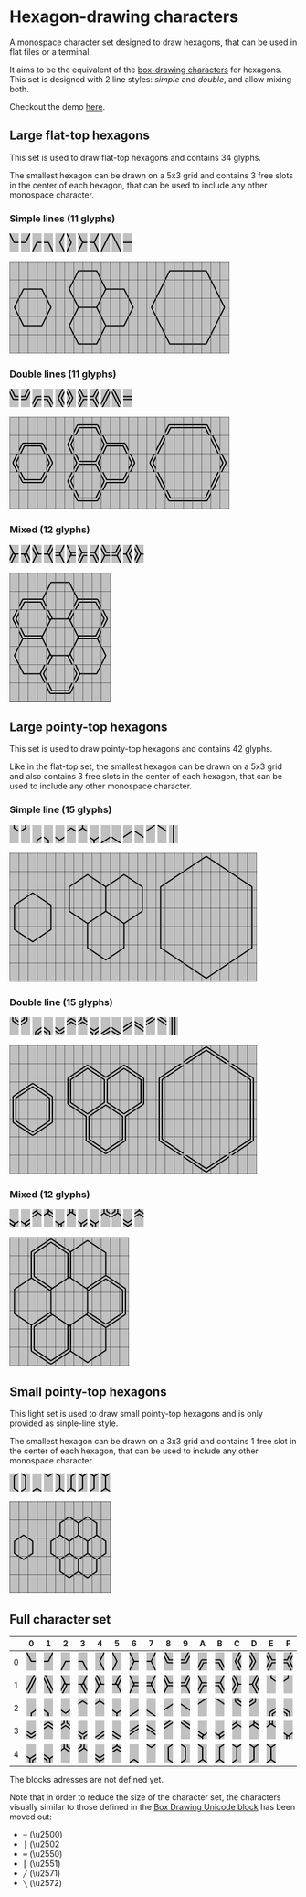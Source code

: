 # Hexagon-drawing characters

A monospace character set designed to draw hexagons, that can be used in flat files or a terminal. 

It aims to be the equivalent of the [box-drawing characters](https://en.wikipedia.org/wiki/Box_Drawing) for hexagons.
This set is designed with 2 line styles: *simple* and *double*, and allow mixing both.

Checkout the demo [here](https://roipoussiere.github.io/hexagon-drawing-characters/).

## Large flat-top hexagons

This set is used to draw flat-top hexagons and contains 34 glyphs.

The smallest hexagon can be drawn on a 5x3 grid and contains 3 free slots in the center of each hexagon, that can be used to include any other monospace character.

### Simple lines (11 glyphs)

![](images/chars/large_flat_top/simple_corner_bottom_left.png)
![](images/chars/large_flat_top/simple_corner_bottom_right.png)
![](images/chars/large_flat_top/simple_corner_top_left.png)
![](images/chars/large_flat_top/simple_corner_top_right.png)
![](images/chars/large_flat_top/simple_corner_left.png)
![](images/chars/large_flat_top/simple_corner_right.png)
![](images/chars/large_flat_top/simple_fork_left.png)
![](images/chars/large_flat_top/simple_fork_right.png)
![](images/chars/large_flat_top/simple_line_rising.png)
![](images/chars/large_flat_top/simple_line_falling.png)
![](images/chars/large_flat_top/simple_line_horizontal.png)

![](./images/examples/large_flat_top_simple.png)

### Double lines (11 glyphs)

![](images/chars/large_flat_top/double_corner_bottom_left.png)
![](images/chars/large_flat_top/double_corner_bottom_right.png)
![](images/chars/large_flat_top/double_corner_top_left.png)
![](images/chars/large_flat_top/double_corner_top_right.png)
![](images/chars/large_flat_top/double_corner_left.png)
![](images/chars/large_flat_top/double_corner_right.png)
![](images/chars/large_flat_top/double_fork_left.png)
![](images/chars/large_flat_top/double_fork_right.png)
![](images/chars/large_flat_top/double_line_rising.png)
![](images/chars/large_flat_top/double_line_falling.png)
![](images/chars/large_flat_top/double_line_horizontal.png)

![](./images/examples/large_flat_top_double.png)

### Mixed (12 glyphs)

![](images/chars/large_flat_top/mixed_simple_fork_left_double_bottom_left.png)
![](images/chars/large_flat_top/mixed_simple_fork_right_double_bottom_right.png)
![](images/chars/large_flat_top/mixed_simple_fork_left_double_top_left.png)
![](images/chars/large_flat_top/mixed_simple_fork_right_double_top_right.png)
![](images/chars/large_flat_top/mixed_simple_fork_right_double_left.png)
![](images/chars/large_flat_top/mixed_simple_fork_left_double_right.png)
![](images/chars/large_flat_top/mixed_double_fork_left_simple_top_left.png)
![](images/chars/large_flat_top/mixed_double_fork_right_simple_top_right.png)
![](images/chars/large_flat_top/mixed_double_fork_left_simple_bottom_left.png)
![](images/chars/large_flat_top/mixed_double_fork_right_simple_bottom_right.png)
![](images/chars/large_flat_top/mixed_double_fork_right_simple_left.png)
![](images/chars/large_flat_top/mixed_double_fork_left_simple_right.png)

![](./images/examples/large_flat_top_mixed.png)

## Large pointy-top hexagons

This set is used to draw pointy-top hexagons and contains 42 glyphs.

Like in the flat-top set, the smallest hexagon can be drawn on a 5x3 grid and also contains 3 free slots in the center of each hexagon, that can be used to include any other monospace character.

### Simple line (15 glyphs)

![](images/chars/large_pointy_top/simple_corner_bottom_left.png)
![](images/chars/large_pointy_top/simple_corner_bottom_right.png)
![](images/chars/large_pointy_top/simple_corner_top_left.png)
![](images/chars/large_pointy_top/simple_corner_top_right.png)
![](images/chars/large_pointy_top/simple_corner_bottom.png)
![](images/chars/large_pointy_top/simple_corner_top.png)
![](images/chars/large_pointy_top/simple_fork_bottom.png)
![](images/chars/large_pointy_top/simple_fork_top.png)
![](images/chars/large_pointy_top/simple_line_rising_bottom.png)
![](images/chars/large_pointy_top/simple_line_falling_bottom.png)
![](images/chars/large_pointy_top/simple_line_rising_middle.png)
![](images/chars/large_pointy_top/simple_line_falling_middle.png)
![](images/chars/large_pointy_top/simple_line_rising_top.png)
![](images/chars/large_pointy_top/simple_line_falling_top.png)
![](images/chars/large_pointy_top/simple_line_vertical.png)

![](./images/examples/large_pointy_top_simple.png)

### Double line (15 glyphs)

![](images/chars/large_pointy_top/double_corner_bottom_left.png)
![](images/chars/large_pointy_top/double_corner_bottom_right.png)
![](images/chars/large_pointy_top/double_corner_top_left.png)
![](images/chars/large_pointy_top/double_corner_top_right.png)
![](images/chars/large_pointy_top/double_corner_bottom.png)
![](images/chars/large_pointy_top/double_corner_top.png)
![](images/chars/large_pointy_top/double_fork_bottom.png)
![](images/chars/large_pointy_top/double_fork_top.png)
![](images/chars/large_pointy_top/double_line_rising_bottom.png)
![](images/chars/large_pointy_top/double_line_falling_bottom.png)
![](images/chars/large_pointy_top/double_line_rising_middle.png)
![](images/chars/large_pointy_top/double_line_falling_middle.png)
![](images/chars/large_pointy_top/double_line_rising_top.png)
![](images/chars/large_pointy_top/double_line_falling_top.png)
![](images/chars/large_pointy_top/double_line_vertical.png)

![](./images/examples/large_pointy_top_double.png)

### Mixed (12 glyphs)

![](images/chars/large_pointy_top/mixed_simple_fork_bottom_double_left.png)
![](images/chars/large_pointy_top/mixed_simple_fork_bottom_double_right.png)
![](images/chars/large_pointy_top/mixed_simple_fork_top_double_left.png)
![](images/chars/large_pointy_top/mixed_simple_fork_top_double_right.png)
![](images/chars/large_pointy_top/mixed_simple_fork_bottom_double_bottom.png)
![](images/chars/large_pointy_top/mixed_simple_fork_top_double_top.png)
![](images/chars/large_pointy_top/mixed_double_fork_bottom_simple_left.png)
![](images/chars/large_pointy_top/mixed_double_fork_bottom_simple_right.png)
![](images/chars/large_pointy_top/mixed_double_fork_top_simple_left.png)
![](images/chars/large_pointy_top/mixed_double_fork_top_simple_right.png)
![](images/chars/large_pointy_top/mixed_double_fork_bottom_simple_bottom.png)
![](images/chars/large_pointy_top/mixed_double_fork_top_simple_top.png)

![](./images/examples/large_pointy_top_mixed.png)

## Small pointy-top hexagons

This light set is used to draw small pointy-top hexagons and is only provided as sinple-line style.

The smallest hexagon can be drawn on a 3x3 grid and contains 1 free slot in the center of each hexagon, that can be used to include any other monospace character.

![](images/chars/small_pointy_top/flat_left.png)
![](images/chars/small_pointy_top/flat_right.png)
![](images/chars/small_pointy_top/corner_top.png)
![](images/chars/small_pointy_top/corner_bottom.png)
![](images/chars/small_pointy_top/bottom_fork_top_left.png)
![](images/chars/small_pointy_top/bottom_fork_top_right.png)
![](images/chars/small_pointy_top/top_fork_bottom_left.png)
![](images/chars/small_pointy_top/top_fork_bottom_left.png)
![](images/chars/small_pointy_top/double_fork.png)

![](./images/examples/small_pointy_top.png)

## Full character set

|     |  0  |  1  |  2  |  3  |  4  | 5   | 6   | 7   | 8   | 9   | A   | B   |  C  |  D  |  E  |  F  |
| --- | --- | --- | --- | --- | --- | --- | --- | --- | --- | --- | --- | --- | --- | --- | --- | --- |
|0|![](images/chars/large_flat_top/simple_corner_bottom_left.png)|![](images/chars/large_flat_top/simple_corner_bottom_right.png)|![](images/chars/large_flat_top/simple_corner_top_left.png)|![](images/chars/large_flat_top/simple_corner_top_right.png)|![](images/chars/large_flat_top/simple_corner_left.png)|![](images/chars/large_flat_top/simple_corner_right.png)|![](images/chars/large_flat_top/simple_fork_left.png)|![](images/chars/large_flat_top/simple_fork_right.png)|![](images/chars/large_flat_top/double_corner_bottom_left.png)|![](images/chars/large_flat_top/double_corner_bottom_right.png)|![](images/chars/large_flat_top/double_corner_top_left.png)|![](images/chars/large_flat_top/double_corner_top_right.png)|![](images/chars/large_flat_top/double_corner_left.png)|![](images/chars/large_flat_top/double_corner_right.png)|![](images/chars/large_flat_top/double_fork_left.png)|![](images/chars/large_flat_top/double_fork_right.png)|
|1|![](images/chars/large_flat_top/double_line_rising.png)|![](images/chars/large_flat_top/double_line_falling.png)|![](images/chars/large_flat_top/mixed_simple_fork_left_double_bottom_left.png)|![](images/chars/large_flat_top/mixed_simple_fork_right_double_bottom_right.png)|![](images/chars/large_flat_top/mixed_simple_fork_left_double_top_left.png)|![](images/chars/large_flat_top/mixed_simple_fork_right_double_top_right.png)|![](images/chars/large_flat_top/mixed_simple_fork_left_double_right.png)|![](images/chars/large_flat_top/mixed_simple_fork_right_double_left.png)|![](images/chars/large_flat_top/mixed_double_fork_left_simple_bottom_left.png)|![](images/chars/large_flat_top/mixed_double_fork_right_simple_bottom_right.png)|![](images/chars/large_flat_top/mixed_double_fork_left_simple_top_left.png)|![](images/chars/large_flat_top/mixed_double_fork_right_simple_top_right.png)|![](images/chars/large_flat_top/mixed_double_fork_left_simple_right.png)|![](images/chars/large_flat_top/mixed_double_fork_right_simple_left.png)|![](images/chars/large_pointy_top/simple_corner_bottom_left.png)|![](images/chars/large_pointy_top/simple_corner_bottom_right.png)|
|2|![](images/chars/large_pointy_top/simple_corner_top_left.png)|![](images/chars/large_pointy_top/simple_corner_top_right.png)|![](images/chars/large_pointy_top/simple_corner_bottom.png)|![](images/chars/large_pointy_top/simple_corner_top.png)|![](images/chars/large_pointy_top/simple_fork_bottom.png)|![](images/chars/large_pointy_top/simple_fork_top.png)|![](images/chars/large_pointy_top/simple_line_rising_bottom.png)|![](images/chars/large_pointy_top/simple_line_falling_bottom.png)|![](images/chars/large_pointy_top/simple_line_rising_middle.png)|![](images/chars/large_pointy_top/simple_line_falling_middle.png)|![](images/chars/large_pointy_top/simple_line_rising_top.png)|![](images/chars/large_pointy_top/simple_line_falling_top.png)|![](images/chars/large_pointy_top/double_corner_bottom_left.png)|![](images/chars/large_pointy_top/double_corner_bottom_right.png)|![](images/chars/large_pointy_top/double_corner_top_left.png)|![](images/chars/large_pointy_top/double_corner_top_right.png)|
|3|![](images/chars/large_pointy_top/double_corner_bottom.png)|![](images/chars/large_pointy_top/double_corner_top.png)|![](images/chars/large_pointy_top/double_fork_bottom.png)|![](images/chars/large_pointy_top/double_fork_top.png)|![](images/chars/large_pointy_top/double_line_rising_bottom.png)|![](images/chars/large_pointy_top/double_line_falling_bottom.png)|![](images/chars/large_pointy_top/double_line_rising_middle.png)|![](images/chars/large_pointy_top/double_line_falling_middle.png)|![](images/chars/large_pointy_top/double_line_rising_top.png)|![](images/chars/large_pointy_top/double_line_falling_top.png)|![](images/chars/large_pointy_top/mixed_simple_fork_bottom_double_left.png)|![](images/chars/large_pointy_top/mixed_simple_fork_bottom_double_right.png)|![](images/chars/large_pointy_top/mixed_simple_fork_top_double_left.png)|![](images/chars/large_pointy_top/mixed_simple_fork_top_double_right.png)|![](images/chars/large_pointy_top/mixed_simple_fork_top_double_top.png)|![](images/chars/large_pointy_top/mixed_simple_fork_bottom_double_bottom.png)|
|4|![](images/chars/large_pointy_top/mixed_double_fork_bottom_simple_left.png)|![](images/chars/large_pointy_top/mixed_double_fork_bottom_simple_right.png)|![](images/chars/large_pointy_top/mixed_double_fork_top_simple_left.png)|![](images/chars/large_pointy_top/mixed_double_fork_top_simple_right.png)|![](images/chars/large_pointy_top/mixed_double_fork_bottom_simple_bottom.png)|![](images/chars/large_pointy_top/mixed_double_fork_top_simple_top.png)|![](images/chars/small_pointy_top/corner_top.png)|![](images/chars/small_pointy_top/corner_bottom.png)|![](images/chars/small_pointy_top/flat_left.png)|![](images/chars/small_pointy_top/flat_right.png)|![](images/chars/small_pointy_top/bottom_fork_top_left.png)|![](images/chars/small_pointy_top/bottom_fork_top_right.png)|![](images/chars/small_pointy_top/top_fork_bottom_left.png)|![](images/chars/small_pointy_top/top_fork_bottom_left.png)|![](images/chars/small_pointy_top/double_fork.png)

The blocks adresses are not defined yet.

Note that in order to reduce the size of the character set, the characters visually similar to those defined in the [Box Drawing Unicode block](https://en.wikipedia.org/wiki/Box_Drawing) has been moved out:
- `─` (\u2500)
- `│` (\u2502
- `═` (\u2550)
- `║` (\u2551)
- `╱` (\u2571)
- `╲` (\u2572)
